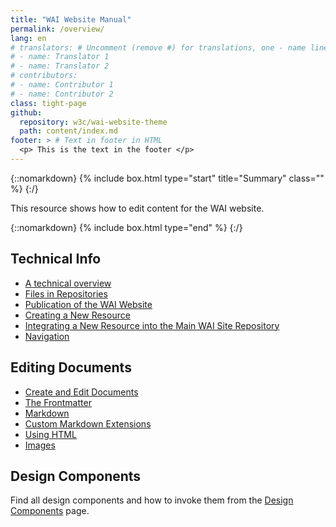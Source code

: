 ```yaml
---
title: "WAI Website Manual"
permalink: /overview/
lang: en
# translators: # Uncomment (remove #) for translations, one - name line per translator.
# - name: Translator 1
# - name: Translator 2
# contributors:
# - name: Contributor 1
# - name: Contributor 2
class: tight-page
github:
  repository: w3c/wai-website-theme
  path: content/index.md
footer: > # Text in footer in HTML
  <p> This is the text in the footer </p>
---
```


{::nomarkdown}
{% include box.html type="start" title="Summary" class="" %}
{:/}

This resource shows how to edit content for the WAI website.

{::nomarkdown}
{% include box.html type="end" %}
{:/}

## Technical Info

  * [A technical overview](/technical/)
  * [Files in Repositories](/technical/files/)
  * [Publication of the WAI Website](/technical/publication/)
  * [Creating a New Resource](/technical/new-resource/)
  * [Integrating a New Resource into the Main WAI Site Repository](/technical/integrate/)
  * [Navigation](/technical/navigation/)

## Editing Documents

  * [Create and Edit Documents](/writing/)
  * [The Frontmatter](/writing/frontmatter/)
  * [Markdown](/writing/markdown/)
  * [Custom Markdown Extensions](/writing/wai-markdown/)
  * [Using HTML](/writing/html/)
  * [Images](/writing/images/)

## Design Components

Find all design components and how to invoke them from the [Design Components](/components/) page.
